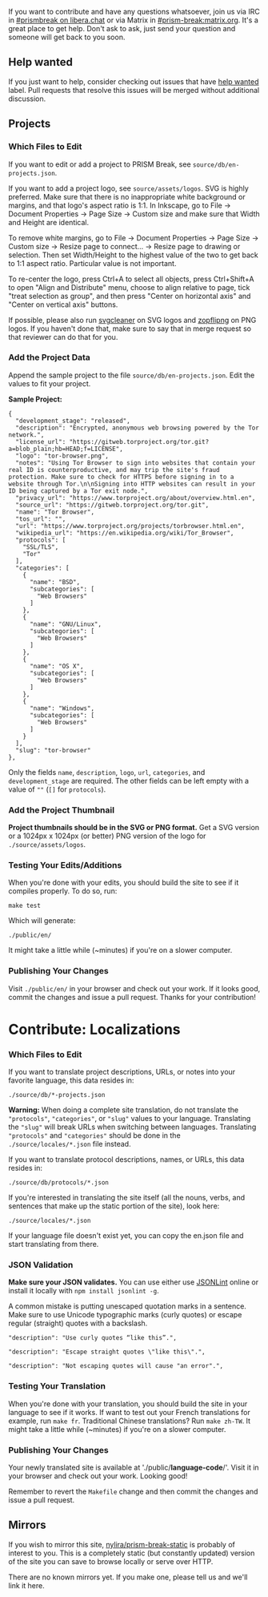 If you want to contribute and have any questions whatsoever, join us via IRC in
[#prismbreak on libera.chat][#prismbreak] or via Matrix in
[#prism-break:matrix.org][matrix]. It's a great place to get help. Don't
ask to ask, just send your question and someone will get back to you soon.

[#prismbreak]: https://web.libera.chat/#prismbreak
[matrix]: https://app.element.io/#/room/#prism-break:matrix.org

## Help wanted

If you just want to help, consider checking out issues that have [help wanted][]
label. Pull requests that resolve this issues will be merged without additional
discussion.

[help wanted]: https://gitlab.com/prism-break/prism-break/issues?label_name%5B%5D=help+wanted

## Projects

### Which Files to Edit

If you want to edit or add a project to PRISM Break, see
`source/db/en-projects.json`.

If you want to add a project logo, see `source/assets/logos`. SVG is highly
preferred. Make sure that there is no inappropriate white background or
margins, and that logo's aspect ratio is 1:1. In Inkscape, go to File ->
Document Properties -> Page Size -> Custom size and make sure that Width and
Height are identical.

To remove white margins, go to File -> Document Properties -> Page Size ->
Custom size -> Resize page to connect... -> Resize page to drawing or
selection. Then set Width/Height to the highest value of the two to get back to
1:1 aspect ratio. Particular value is not important.

To re-center the logo, press Ctrl+A to select all objects, press Ctrl+Shift+A
to open "Align and Distribute" menu, choose to align relative to page, tick
"treat selection as group", and then press "Center on horizontal axis" and
"Center on vertical axis" buttons.

If possible, please also run [svgcleaner][] on SVG logos and [zopflipng][] on
PNG logos. If you haven't done that, make sure to say that in merge request so
that reviewer can do that for you.

[svgcleaner]: https://github.com/RazrFalcon/svgcleaner
[zopflipng]: https://github.com/google/zopfli

### Add the Project Data

Append the sample project to the file `source/db/en-projects.json`. Edit the values to fit your project.

**Sample Project:**

    {
      "development_stage": "released",
      "description": "Encrypted, anonymous web browsing powered by the Tor network.",
      "license_url": "https://gitweb.torproject.org/tor.git?a=blob_plain;hb=HEAD;f=LICENSE",
      "logo": "tor-browser.png",
      "notes": "Using Tor Browser to sign into websites that contain your real ID is counterproductive, and may trip the site's fraud protection. Make sure to check for HTTPS before signing in to a website through Tor.\n\nSigning into HTTP websites can result in your ID being captured by a Tor exit node.",
      "privacy_url": "https://www.torproject.org/about/overview.html.en",
      "source_url": "https://gitweb.torproject.org/tor.git",
      "name": "Tor Browser",
      "tos_url": "",
      "url": "https://www.torproject.org/projects/torbrowser.html.en",
      "wikipedia_url": "https://en.wikipedia.org/wiki/Tor_Browser",
      "protocols": [
        "SSL/TLS",
        "Tor"
      ],
      "categories": [
        {
          "name": "BSD",
          "subcategories": [
            "Web Browsers"
          ]
        },
        {
          "name": "GNU/Linux",
          "subcategories": [
            "Web Browsers"
          ]
        },
        {
          "name": "OS X",
          "subcategories": [
            "Web Browsers"
          ]
        },
        {
          "name": "Windows",
          "subcategories": [
            "Web Browsers"
          ]
        }
      ],
      "slug": "tor-browser"
    },

Only the fields `name`, `description`, `logo`, `url`, `categories`, and `development_stage` are required. The other fields can be left empty with a value of `""` (`[]` for `protocols`).

### Add the Project Thumbnail
**Project thumbnails should be in the SVG or PNG format.** Get a SVG version or a 1024px x 1024px (or better) PNG version of the logo for `./source/assets/logos`.

### Testing Your Edits/Additions
When you're done with your edits, you should build the site to see if it compiles properly. To do so, run:

    make test

Which will generate:

    ./public/en/

It might take a little while (~minutes) if you're on a slower computer.

### Publishing Your Changes
Visit `./public/en/` in your browser and check out your work. If it looks good, commit the changes and issue a pull request. Thanks for your contribution!

# Contribute: Localizations

### Which Files to Edit
If you want to translate project descriptions, URLs, or notes into your favorite language, this data resides in:

    ./source/db/*-projects.json

**Warning:** When doing a complete site translation, do not translate the `"protocols"`, `"categories"`, or `"slug"` values to your language. Translating the `"slug"` will break URLs when switching between languages. Translating `"protocols"` and `"categories"` should be done in the `./source/locales/*.json` file instead.

If you want to translate protocol descriptions, names, or URLs, this data resides in:

    ./source/db/protocols/*.json

If you're interested in translating the site itself (all the nouns, verbs, and sentences that make up the static portion of the site), look here:

    ./source/locales/*.json

If your language file doesn't exist yet, you can copy the en.json file and start translating from there.

### JSON Validation
**Make sure your JSON validates.** You can use either use [JSONLint](http://jsonlint.com/) online or install it locally with `npm install jsonlint -g`.

A common mistake is putting unescaped quotation marks in a sentence. Make sure to use Unicode typographic marks (curly quotes) or escape regular (straight) quotes with a backslash.

    "description": "Use curly quotes “like this”.",

    "description": "Escape straight quotes \"like this\".",

    "description": "Not escaping quotes will cause "an error".",

### Testing Your Translation
When you're done with your translation, you should build the site in your language to see if it works. If want to test out your French translations for example, run `make fr`. Traditional Chinese translations? Run `make zh-TW`. It might take a little while (~minutes) if you're on a slower computer.

### Publishing Your Changes
Your newly translated site is available at './public/**language-code**/'. Visit it in your browser and check out your work. Looking good!

Remember to revert the `Makefile` change and then commit the changes and issue a pull request.

## Mirrors

If you wish to mirror this site, [nylira/prism-break-static](https://github.com/nylira/prism-break-static) is probably of interest to you. This is a completely static (but constantly updated) version of the site you can save to browse locally or serve over HTTP.

There are no known mirrors yet. If you make one, please tell us and we'll link it here.
